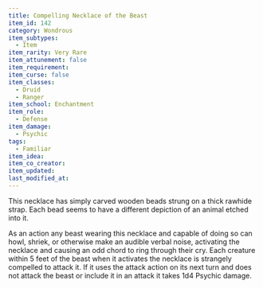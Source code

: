 ```yaml
---
title: Compelling Necklace of the Beast
item_id: 142
category: Wondrous
item_subtypes:
  - Item
item_rarity: Very Rare
item_attunement: false
item_requirement:
item_curse: false
item_classes:
  - Druid
  - Ranger
item_school: Enchantment
item_role:
  - Defense
item_damage:
  - Psychic
tags:
  - Familiar
item_idea:
item_co_creator:
item_updated:
last_modified_at:
---
```


This necklace has simply carved wooden beads strung on a thick rawhide strap. Each bead seems to have a different depiction of an animal etched into it.

As an action any beast wearing this necklace and capable of doing so can howl, shriek, or otherwise make an audible verbal noise, activating the necklace and causing an odd chord to ring through their cry.
Each creature within 5 feet of the beast when it activates the necklace is strangely compelled to attack it. If it uses the attack action on its next turn and does not attack the beast or include it in an attack it takes 1d4 Psychic damage.

